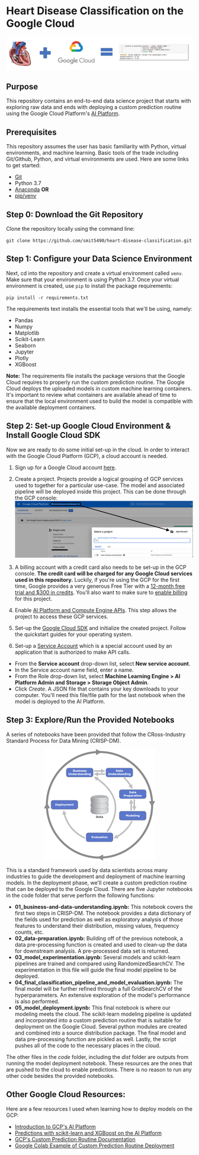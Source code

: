 # Heart Disease Classification on the Google Cloud

![hd-gcp-image](images/hd-gcp-image.png)

## Purpose
This repository contains an end-to-end data science project that starts with exploring raw data and ends with deploying a custom prediction routine using the Google Cloud Platform's [AI Platform](https://cloud.google.com/ai-platform).

## Prerequisites
This repository assumes the user has basic familiarity with Python, virtual environments, and machine learning. Basic tools of the trade including Git/Github, Python, and virtual environments are used. Here are some links to get started:  

* [Git](https://git-scm.com)
* Python 3.7
* [Anaconda](https://www.anaconda.com) **OR**
* [pip/venv](https://packaging.python.org/guides/installing-using-pip-and-virtual-environments/)

## Step 0: Download the Git Repository
Clone the repository locally using the command line:  

`git clone https://github.com/smit5490/heart-disease-classification.git`

## Step 1: Configure your Data Science Environment
Next, cd into the repository and create a virtual environment called `venv`. Make sure that your environment is using Python 3.7. Once your virtual environment is created, use `pip` to install the package requirements:  

`pip install -r requirements.txt`

The requirements text installs the essential tools that we'll be using, namely:
* Pandas
* Numpy
* Matplotlib
* Scikit-Learn
* Seaborn
* Jupyter
* Plotly
* XGBoost

**Note:** The requirements file installs the package versions that the Google Cloud requires to properly run the custom prediction routine. The Google Cloud deploys the uploaded models in custom machine learning containers. It's important to review what containers are available ahead of time to ensure that the local environment used to build the model is compatible with the available deployment containers.

## Step 2: Set-up Google Cloud Environment & Install Google Cloud SDK
Now we are ready to do some initial set-up in the cloud. In order to interact with the Google Cloud Platform (GCP), a cloud account is needed.
1. Sign up for a Google Cloud account [here](https://cloud.google.com).  

2. Create a project. Projects provide a logical grouping of GCP services used to together for a particular use-case. The model and associated pipeline will be deployed inside this project. This can be done through the GCP console:
![gcp-console-project](images/gcp-project-setup.png)  

3. A billing account with a credit card also needs to be set-up in the GCP console. **The credit card will be charged for any Google Cloud services used in this repository.** Luckily, if you're using the GCP for the first time, Google provides a very generous Free Tier with a [12-month free trial and $300 in credits](https://cloud.google.com/free/docs/gcp-free-tier). You'll also want to make sure to [enable billing](https://cloud.google.com/billing/docs/how-to/modify-project) for this project.

4. Enable [AI Platform and Compute Engine APIs](https://console.cloud.google.com/flows/enableapi?apiid=ml.googleapis.com,compute_component). This step allows the project to access these GCP services.

5. Set-up the [Google Cloud SDK](https://cloud.google.com/sdk/docs/) and initialize the created project. Follow the quickstart guides for your operating system.

6. Set-up a [Service Account](https://console.cloud.google.com/apis/credentials/serviceaccountkey) which is a special account used by an application that is authorized to make API calls.
  * From the **Service account** drop-down list, select **New service account**.
  * In the Service account name field, enter a name.
  * From the Role drop-down list, select **Machine Learning Engine > AI Platform Admin and Storage > Storage Object Admin**.
  * Click *Create*. A JSON file that contains your key downloads to your computer. You'll need this file/file path for the last notebook when the model is deployed to the AI Platform.

## Step 3: Explore/Run the Provided Notebooks
A series of notebooks have been provided that follow the CRoss-Industry Standard Process for Data Mining (CRISP-DM).  

<p align="center">
  <img src="images/crisp-dm.png">
</p>

This is a standard framework used by data scientists across many industries to guide the development and deployment of machine learning models. In the deployment phase, we'll create a custom prediction routine that can be deployed to the Google Cloud. There are five Jupyter notebooks in the code folder that serve perform the following functions:  

* **01_business-and-data-understanding.ipynb:** This notebook covers the first two steps in CRISP-DM. The notebook provides a data dictionary of the fields used for prediction as well as exploratory analysis of those features to understand their distribution, missing values, frequency counts, etc.  
* **02_data-preparation.ipynb:** Building off of the previous notebook, a data pre-processing function is created and used to clean-up the data for downstream analysis. A pre-processed data set is returned.
* **03_model_experimentation.ipynb:** Several models and scikit-learn pipelines are trained and compared using RandomizedSearchCV. The experimentation in this file will guide the final model pipeline to be deployed.
* **04_final_classification_pipeline_and_model_evaluation.ipynb:** The final model will be further refined through a full GridSearchCV of the hyperparameters. An extensive exploration of the model's performance is also performed.
* **05_model_deployment.ipynb:** This final notebook is where our modeling meets the cloud. The scikit-learn modeling pipeline is updated and incorporated into a custom prediction routine that is suitable for deployment on the Google Cloud. Several python modules are created and combined into a source distribution package. The final model and data pre-processing function are pickled as well. Lastly, the script pushes all of the code to the necessary places in the cloud.

The other files in the *code* folder, including the *dist* folder are outputs from running the model deployment notebook. These resources are the ones that are pushed to the cloud to enable predictions. There is no reason to run any other code besides the provided notebooks.

## Other Google Cloud Resources:
Here are a few resources I used when learning how to deploy models on the GCP:
* [Introduction to GCP's AI Platform](https://cloud.google.com/ai-platform/docs/technical-overview)
* [Predictions with scikit-learn and XGBoost on the AI Platform](https://cloud.google.com/ai-platform/prediction/docs/getting-started-scikit-xgboost#upload-model)
* [GCP's Custom Prediction Routine Documentation](https://cloud.google.com/ai-platform/prediction/docs/custom-prediction-routines)
* [Google Colab Example of Custom Prediction Routine Deployment](https://colab.research.google.com/github/GoogleCloudPlatform/cloudml-samples/blob/master/notebooks/scikit-learn/custom-prediction-routine-scikit-learn.ipynb#scrollTo=2lTNSrN_Pp-H)
